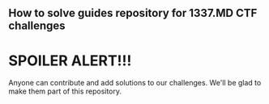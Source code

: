 How to solve guides repository for 1337.MD CTF challenges
---------------------------------------------------------

SPOILER ALERT!!!
================

Anyone can contribute and add solutions to our challenges. We'll be glad to make them part of this repository.
